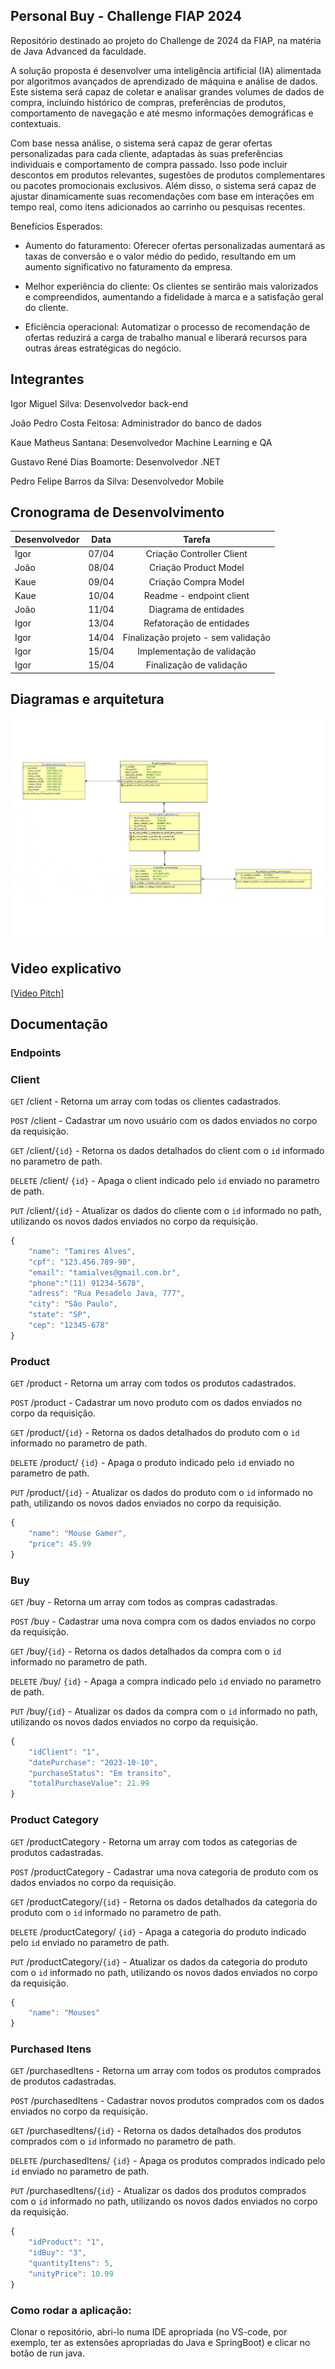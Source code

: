 ## Personal Buy - Challenge FIAP 2024

Repositório destinado ao projeto do Challenge de 2024 da FIAP, na matéria de Java Advanced da faculdade.

 A solução proposta é desenvolver uma inteligência artificial (IA) alimentada por algoritmos avançados de aprendizado de máquina e análise de dados. Este sistema será capaz de coletar e analisar grandes volumes de dados de compra, incluindo histórico de compras, preferências de produtos, comportamento de navegação e até mesmo informações demográficas e contextuais.

 Com base nessa análise, o sistema será capaz de gerar ofertas personalizadas para cada cliente, adaptadas às suas preferências individuais e comportamento de compra passado. Isso pode incluir descontos em produtos relevantes, sugestões de produtos complementares ou pacotes promocionais exclusivos. Além disso, o sistema será capaz de ajustar dinamicamente suas recomendações com base em interações em tempo real, como itens adicionados ao carrinho ou pesquisas recentes.

Benefícios Esperados:
- Aumento do faturamento: Oferecer ofertas personalizadas aumentará as taxas de conversão e o valor médio do pedido, resultando em um aumento significativo no faturamento da empresa.

- Melhor experiência do cliente: Os clientes se sentirão mais valorizados e compreendidos, aumentando a fidelidade à marca e a satisfação geral do cliente.

- Eficiência operacional: Automatizar o processo de recomendação de ofertas reduzirá a carga de trabalho manual e liberará recursos para outras áreas estratégicas do negócio.

## Integrantes

Igor Miguel Silva: Desenvolvedor back-end

João Pedro Costa Feitosa: Administrador do banco de dados

Kaue Matheus Santana: Desenvolvedor Machine Learning e QA

Gustavo René Dias Boamorte: Desenvolvedor .NET

Pedro Felipe Barros da Silva: Desenvolvedor Mobile

## Cronograma de Desenvolvimento

| Desenvolvedor | Data |  Tarefa
|--------|------|:-------------:|
Igor | 07/04 | Criação Controller Client
João | 08/04 | Criação Product Model
Kaue | 09/04 | Criação Compra Model
Kaue | 10/04 | Readme - endpoint client
João | 11/04 | Diagrama de entidades
Igor | 13/04 | Refatoração de entidades
Igor | 14/04 | Finalização projeto - sem validação
Igor | 15/04 | Implementação de validação
Igor | 15/04 | Finalização de validação

## Diagramas e arquitetura

<img src="/imgs/img20_page-0001.jpg">

## Video explicativo
[[Video Pitch]](https://www.youtube.com/watch?v=UZNU6DygUj8)

 ## Documentação

 ### Endpoints

### Client

`GET` /client - Retorna um array com todas os clientes cadastrados.

`POST` /client - Cadastrar um novo usuário com os dados enviados no corpo da requisição.

`GET` /client/`{id}` - Retorna os dados detalhados do client com o `id` informado no parametro de path.

`DELETE` /client/ `{id}` - Apaga o client indicado pelo `id` enviado no parametro de path. 

`PUT` /client/`{id}` - Atualizar os dados do cliente com o `id` informado no path, utilizando os novos dados enviados no corpo da requisição.

```js
{
	"name": "Tamires Alves",
	"cpf": "123.456.789-90",
	"email": "tamialves@gmail.com.br",
	"phone":"(11) 91234-5678",
	"adress": "Rua Pesadelo Java, 777",
	"city": "Sâo Paulo",
	"state": "SP",
	"cep": "12345-678"
}
```
### Product

`GET` /product - Retorna um array com todos os produtos cadastrados.

`POST` /product - Cadastrar um novo produto com os dados enviados no corpo da requisição.

`GET` /product/`{id}` - Retorna os dados detalhados do produto com o `id` informado no parametro de path.

`DELETE` /product/ `{id}` - Apaga o produto indicado pelo `id` enviado no parametro de path. 

`PUT` /product/`{id}` - Atualizar os dados do produto com o `id` informado no path, utilizando os novos dados enviados no corpo da requisição.

```js
{
	"name": "Mouse Gamer",
	"price": 45.99
}
```
### Buy

`GET` /buy - Retorna um array com todos as compras cadastradas.

`POST` /buy - Cadastrar uma nova compra com os dados enviados no corpo da requisição.

`GET` /buy/`{id}` - Retorna os dados detalhados da compra com o `id` informado no parametro de path.

`DELETE` /buy/ `{id}` - Apaga a compra indicado pelo `id` enviado no parametro de path. 

`PUT` /buy/`{id}` - Atualizar os dados da compra com o `id` informado no path, utilizando os novos dados enviados no corpo da requisição.

```js
{
	"idClient": "1",
	"datePurchase": "2023-10-10",
	"purchaseStatus": "Em transito",
	"totalPurchaseValue": 21.99
}
```
### Product Category

`GET` /productCategory - Retorna um array com todos as categorias de produtos cadastradas.

`POST` /productCategory - Cadastrar uma nova categoria de produto com os dados enviados no corpo da requisição.

`GET` /productCategory/`{id}` - Retorna os dados detalhados da categoria do produto com o `id` informado no parametro de path.

`DELETE` /productCategory/ `{id}` - Apaga a categoria do produto indicado pelo `id` enviado no parametro de path. 

`PUT` /productCategory/`{id}` - Atualizar os dados da categoria do produto com o `id` informado no path, utilizando os novos dados enviados no corpo da requisição.

```js
{
	"name": "Mouses"
}
```
### Purchased Itens

`GET` /purchasedItens - Retorna um array com todos os produtos comprados de produtos cadastradas.

`POST` /purchasedItens - Cadastrar novos produtos comprados com os dados enviados no corpo da requisição.

`GET` /purchasedItens/`{id}` - Retorna os dados detalhados dos produtos comprados com o `id` informado no parametro de path.

`DELETE` /purchasedItens/ `{id}` - Apaga os produtos comprados indicado pelo `id` enviado no parametro de path. 

`PUT` /purchasedItens/`{id}` - Atualizar os dados dos produtos comprados com o `id` informado no path, utilizando os novos dados enviados no corpo da requisição.

```js
{
	"idProduct": "1",
	"idBuy": "3",
	"quantityItens": 5,
	"unityPrice": 10.99
}
```

### Como rodar a aplicação:

Clonar o repositório, abri-lo numa IDE apropriada (no VS-code, por exemplo, ter as extensões apropriadas do Java e SpringBoot) e clicar no botão de run java.


